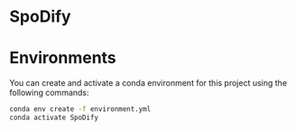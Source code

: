 # SpoDify

# **Environments**

You can create and activate a conda environment for this project using the following commands:

```bash
conda env create -f environment.yml
conda activate SpoDify
